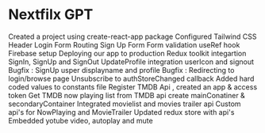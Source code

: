 # Nextfilx GPT

Created a project using create-react-app package 
Configured Tailwind CSS
Header
Login Form
Routing
Sign Up Form
Form validation
useRef hook
Firebase setup
Deploying our app to production
Redux toolkit integartion 
SignIn, SignUp and SignOut
UpdateProfile integration
userIcon and signout 
Bugfix : SignUp usper displayname and profile
Bugfix : Redirecting to login/browse page
Unsubscribe to authStoreChanged callback
Added hard coded values to constants file
Register TMDB Api , created an app & access token
Get TMDB now playing list from TMDB api 
create mainConatiner & secondaryContainer
Integrated movielist and movies trailer api
Custom api's for NowPlaying and MovieTrailer
Updated redux store with api's
Embedded yotube video, autoplay and mute